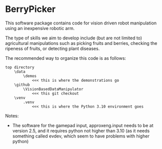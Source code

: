# BerryPicker
This software package contains code for vision driven robot manipulation using an inexpensive robotic arm.

The type of skills we aim to develop include (but are not limited to) agricultural manipulations such as picking fruits and berries, checking the ripeness of fruits, or detecting plant diseases. 

The recommended way to organize this code is as follows:

```
top directory
    \data
        \demos
            <<< this is where the demonstrations go
    \github
        \VisionBasedDataManipulator
            <<< this git checkout
    \venv
        .venv
            <<< this is where the Python 3.10 environment goes
```

Notes:
* The software for the gamepad input, approxeng.input needs to be at version 2.5, and it requires python not higher than 3.10 (as it needs something called evdev, which seem to have problems with higher python)
